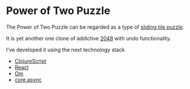 Power of Two Puzzle
===================

The Power of Two Puzzle can be regarded as a type of
[sliding tile puzzle](http://en.wikipedia.org/wiki/Sliding_block_puzzle).

It is yet another one clone of addictive [2048](http://en.wikipedia.org/wiki/2048_(video_game))
with undo functionality.

I've developed it using the next technology stack
 * [ClojureScript](https://github.com/clojure/clojurescript)
 * [React](http://facebook.github.io/react/)
 * [Om](https://github.com/swannodette/om)
 * [core.async](https://github.com/clojure/core.async)
